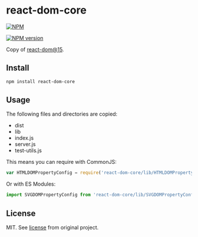 # react-dom-core

[![NPM](https://nodei.co/npm/react-dom-core.png)](https://nodei.co/npm/react-dom-core/)

[![NPM version](https://img.shields.io/npm/v/react-dom-core.svg)](https://www.npmjs.com/package/react-dom-core)

Copy of [react-dom@15](https://unpkg.com/react-dom@15/).

## Install

```sh
npm install react-dom-core
```

## Usage

The following files and directories are copied:

- dist
- lib
- index.js
- server.js
- test-utils.js

This means you can require with CommonJS:

```js
var HTMLDOMPropertyConfig = require('react-dom-core/lib/HTMLDOMPropertyConfig');
```

Or with ES Modules:

```js
import SVGDOMPropertyConfig from 'react-dom-core/lib/SVGDOMPropertyConfig';
```

## License

MIT. See [license](https://github.com/facebook/react/blob/15-stable/LICENSE) from original project.

